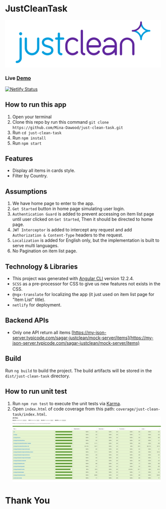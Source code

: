 # JustCleanTask
![JustClean Logo](https://github.com/Mina-Dawood/just-clean-task/blob/master/src/assets/images/icons/jc-logo.svg?raw=true)

### Live <a href="https://justclean-task.netlify.app/" target="_blank">Demo</a>

[![Netlify Status](https://api.netlify.com/api/v1/badges/3ae19cde-fdd5-49ef-8d0e-5eb50f018e93/deploy-status)](https://app.netlify.com/sites/justclean-task/deploys)

## How to run this app

1. Open your terminal
2. Clone this repo by run this command
`git clone https://github.com/Mina-Dawood/just-clean-task.git`
3. Run `cd just-clean-task`
4. Run `npm install`
5. Run `npm start`

## Features

- Display all items in cards style.
- Filter by Country.

## Assumptions

1. We have home page to enter to the app.
2. `Get Started` button in home page simulating user login.
3. `Authentication Guard` is added to prevent accessing on item list page until user clicked on `Get Started`, Then it should be directed to home page.
4. `JWT Interceptor` is added to intercept any request and add `Authorization & Content-Type` headers to the request.
5. `Localization` is added for English only, but the implementation is built to serve multi languages.
6. No Pagination on item list page.


## Technology & Libraries


- This project was generated with [Angular CLI](https://github.com/angular/angular-cli) version 12.2.4.
- `SCSS` as a pre-processor for CSS to give us new features not exists in the CSS.
- `@ngx-translate` for localizing the app (it just used on item list page for "Item List" title).
- `netlify` for deployment.




## Backend APIs

- Only one API return all items [https://my-json-server.typicode.com/sagar-justclean/mock-server/items](https://my-json-server.typicode.com/sagar-justclean/mock-server/items)



## Build

Run `ng build` to build the project. The build artifacts will be stored in the `dist/just-clean-task` directory.

## How to run unit test

1. Run `npm run test` to execute the unit tests via [Karma](https://karma-runner.github.io).
2. Open `index.html` of code coverage from this path: `coverage/just-clean-task/index.html`.
 ![Code Coverage](https://github.com/Mina-Dawood/just-clean-task/blob/master/src/docs/code-coverage.jpg)


# Thank You

